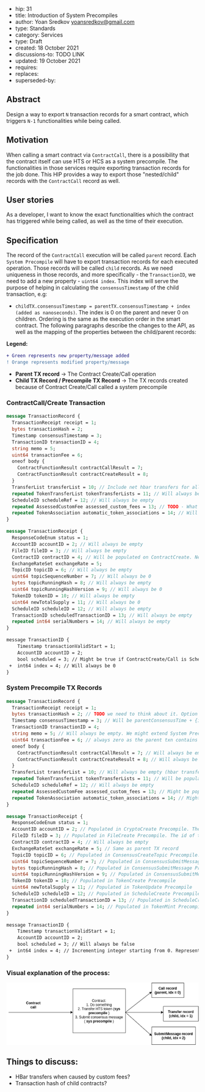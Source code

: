 - hip: 31
- title: Introduction of System Precompiles
- author: Yoan Sredkov <yoansredkov@gmail.com>
- type: Standards
- category: Services
- type: Draft
- created: 18 October 2021
- discussions-to: TODO LINK
- updated: 19 October 2021
- requires:
- replaces:
- superseded-by:

## Abstract

Design a way to export `N` transaction records for a smart contract, which triggers `N-1` functionalities
while being called. 

## Motivation

When calling a smart contract via `ContractCall`, there is a possibility that the contract itself can use HTS or HCS
as a system precompile. The functionalities in those services require exporting transaction records for the job done.
This HIP provides a way to export those "nested/child" records with the `ContractCall` record as well.

## User stories

As a developer, I want to know the exact functionalities which the contract has triggered while being called, as well
as the time of their execution.

## Specification
The record of the `ContractCall` execution will be called `parent` record.
Each `System Precompile` will have to export transaction records for each executed operation. Those records will be called `child` records.
As we need uniqueness in those records, and more specifically - the `TransactionID`, we need to add a new property - `uint64 index`.
This index will serve the purpose of helping in calculating the `consensusTimestamp` of the child transaction, e.g:
- `childTX.consensusTimestamp = parentTX.consensusTimestamp + index (added as nanoseconds)`.
The index is 0 on the parent and never 0 on children. Ordering is the same as the execution order in the smart contract.
The following paragraphs describe the changes to the API, as well as the mapping of the properties between the child/parent records:

**Legend:**
```diff
+ Green represents new property/message added
! Orange represents modified property/message
```
- **Parent TX record** → The Contract Create/Call operation
- **Child TX Record / Precompile TX Record** → The TX records created because of Contract Create/Call called a system precompile

### ContractCall/Create Transaction

```protobuf
message TransactionRecord {
  TransactionReceipt receipt = 1;
  bytes transactionHash = 2;
  Timestamp consensusTimestamp = 3;
  TransactionID transactionID = 4;
  string memo = 5;
  uint64 transactionFee = 6;
  oneof body {
    ContractFunctionResult contractCallResult = 7;
    ContractFunctionResult contractCreateResult = 8;
  }
  TransferList transferList = 10; // Include net hbar transfers for all internal TX (including System Precompiles)
  repeated TokenTransferList tokenTransferLists = 11; // Will always be empty
  ScheduleID scheduleRef = 12; // Will always be empty
  repeated AssessedCustomFee assessed_custom_fees = 13; // TODO - What should happen to Custom fees?
  repeated TokenAssociation automatic_token_associations = 14; // Will always be empty
}
```

```protobuf
message TransactionReceipt {
  ResponseCodeEnum status = 1;
  AccountID accountID = 2; // Will always be empty
  FileID fileID = 3; // Will always be empty
  ContractID contractID = 4; // Will be populated on ContractCreate. Newly created Contract
  ExchangeRateSet exchangeRate = 5; 
  TopicID topicID = 6; // Will always be empty
  uint64 topicSequenceNumber = 7; // Will always be 0
  bytes topicRunningHash = 8; // Will always be empty
  uint64 topicRunningHashVersion = 9; // Will always be 0
  TokenID tokenID = 10; // Will always be empty
  uint64 newTotalSupply = 11; // Will always be 0
  ScheduleID scheduleID = 12; // Will always be empty
  TransactionID scheduledTransactionID = 13; // Will always be empty
  repeated int64 serialNumbers = 14; // Will always be empty
}
```

```diff
message TransactionID {
	Timestamp transactionValidStart = 1;
	AccountID accountID = 2;
	bool scheduled = 3; // Might be true if ContractCreate/Call is Scheduled TX
 +  int64 index = 4; // Will always be 0
}
```

### System Precompile TX Records

```protobuf
message TransactionRecord {
  TransactionReceipt receipt = 1;
  bytes transactionHash = 2; // TODO we need to think about it. Option 1 -> Empty; Option 2 -> See what Scheduled TXns do
  Timestamp consensusTimestamp = 3; // Will be parentConsensusTime + {index} nano
  TransactionID transactionID = 4;
  string memo = 5; // Will always be empty. We might extend System Precompiles to support memo but its not must have
  uint64 transactionFee = 6; // always zero as the parent txn contains aggregated fee
  oneof body { 
    ContractFunctionResult contractCallResult = 7; // Will always be empty
    ContractFunctionResult contractCreateResult = 8; // Will always be empty
  }
  TransferList transferList = 10; // Will always be empty (hbar transfers + fees are included in parent TX record)
  repeated TokenTransferList tokenTransferLists = 11; // Will be populated in the case of HTS Transfer System precompile call
  ScheduleID scheduleRef = 12; // Will always be empty 
  repeated AssessedCustomFee assessed_custom_fees = 13; // Might be populated in the case of HTS Transfer System precompile. TODO in the case of HBARS, where should we put them???
  repeated TokenAssociation automatic_token_associations = 14; // Might be populated in the case of HTS Transfer System Precompile
}
```

```protobuf
message TransactionReceipt {
  ResponseCodeEnum status = 1;
  AccountID accountID = 2; // Populated in CryptoCreate Precompile. The id of the newly created account
  FileID fileID = 3; // Populated in FileCreate Precompile. The id of the newly created file
  ContractID contractID = 4; // Will always be empty
  ExchangeRateSet exchangeRate = 5; // Same as parent TX record
  TopicID topicID = 6; // Populated in ConsensusCreateTopic Precompile. The id of the newly created topic
  uint64 topicSequenceNumber = 7; // Populated in ConsensusSubmitMessage Precompile. The new sequence number of the topic the received the message
  bytes topicRunningHash = 8; // Populated in ConsensusSubmitMessage Precompile
  uint64 topicRunningHashVersion = 9; // Populated in ConsensusSubmitMessage Precompile
  TokenID tokenID = 10; // Populated in TokenCreate Precompile
  uint64 newTotalSupply = 11; // Populated in TokenUpdate Precompile
  ScheduleID scheduleID = 12; // Populated in ScheduleCreate Precompile
  TransactionID scheduledTransactionID = 13; // Populated in ScheduleCreate or Schedule Sign Precompiles
  repeated int64 serialNumbers = 14; // Populated in TokenMint Precompiles
}
```


```diff
message TransactionID {
	Timestamp transactionValidStart = 1;
	AccountID accountID = 2;
	bool scheduled = 3; // Will always be false
 +  int64 index = 4; // Incrementing integer starting from 0. Represents the number of System Precompiles triggered by the parent transaction.
}
```

### Visual explanation of the process:
![Flow](../assets/hip-31/CC%20txn%20record%20design.png)



## Things to discuss:
- HBar transfers when caused by custom fees?
- Transaction hash of child contracts?